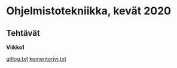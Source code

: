 <h1>Ohjelmistotekniikka, kevät 2020</h1>

<h2>Tehtävät</h2>
<Strong>Viikko1</Strong>

[gitlog.txt](http://github.com/jkukko/ot-harjoitustyo/blob/master/laskarit/viikko1/gitlog.txt)
[komentorivi.txt](https://github.com/jkukko/ot-harjoitustyo/blob/master/laskarit/viikko1/komentorivi.txt)
